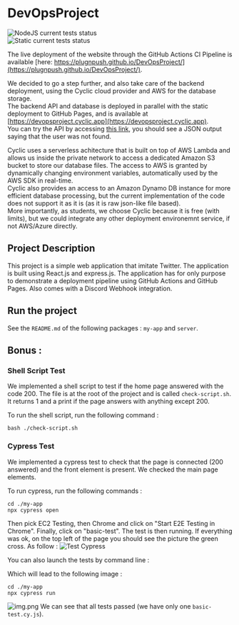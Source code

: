 # DevOpsProject

![NodeJS current tests status](https://github.com/plugnpush/devopsproject/actions/workflows/node.js.yml/badge.svg)  
![Static current tests status](https://github.com/plugnpush/devopsproject/actions/workflows/static.yml/badge.svg)

The live deployment of the website through the GitHub Actions CI Pipeline is available [here: https://plugnpush.github.io/DevOpsProject/](https://plugnpush.github.io/DevOpsProject/).  

We decided to go a step further, and also take care of the backend deployment, using the Cyclic cloud provider and AWS for the database storage.  
The backend API and database is deployed in parallel with the static deployment to GitHub Pages, and is available at [https://devopsproject.cyclic.app](https://devopsproject.cyclic.app).  
You can try the API by accessing [this link](https://devopsproject.cyclic.app/api/user/isConnected), you should see a JSON output saying that the user was not found.  

Cyclic uses a serverless achitecture that is built on top of AWS Lambda and allows us inside the private network to access a dedicated Amazon S3 bucket to store our database files. The access to AWS is granted by dynamically changing environment variables, automatically used by the AWS SDK in real-time.  
Cyclic also provides an access to an Amazon Dynamo DB instance for more efficient database processing, but the current implementation of the code does not support it as it is (as it is raw json-like file based).  
More importantly, as students, we choose Cyclic because it is free (with limits), but we could integrate any other deployment environemnt service, if not AWS/Azure directly.  


## Project Description

This project is a simple web application that imitate Twitter. The application is built using React.js and express.js. The application has for only purpose to demonstrate a deployment pipeline using GitHub Actions and GitHub Pages. Also comes with a Discord Webhook integration.

## Run the project 

See the `README.md` of the following packages : `my-app` and `server`.

## Bonus :

### Shell Script Test

We implemented a shell script to test if the home page answered with the code 200. The file is at the root of the project
and is called ``check-script.sh``. It returns 1 and a print if the page answers with anything except 200.

To run the shell script, run the following command :

```shell
bash ./check-script.sh
```

### Cypress Test

We implemented a cypress test to check that the page is connected (200 answered) and the front element is present. We 
checked the main page elements.

To run cypress, run the following commands :
```shell
cd ./my-app
npx cypress open
```

Then pick EC2 Testing, then Chrome and click on "Start E2E Testing in Chrome". Finally, click on "basic-test". The test
is then running. If everything was ok, on the top left of the page you should see the picture the green cross. As follow :
![Test Cypress](./CypressTest.png)

You can also launch the tests by command line :

Which will lead to the following image :

```shell
cd ./my-app
npx cypress run
```

![img.png](./Cypress-CmdLine.png)
We can see that all tests passed (we have only one `basic-test.cy.js`).
